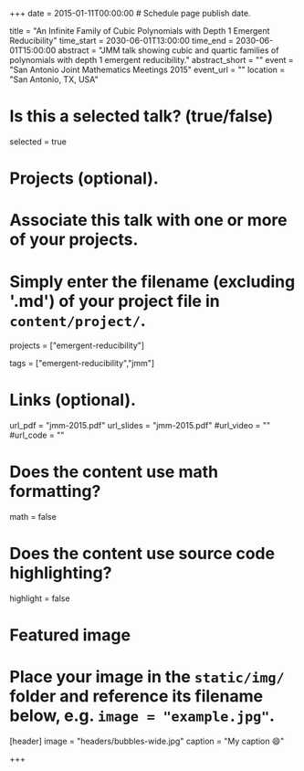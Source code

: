 +++
date = 2015-01-11T00:00:00  # Schedule page publish date.

title = "An Infinite Family of Cubic Polynomials with Depth 1 Emergent Reducibility"
time_start = 2030-06-01T13:00:00
time_end = 2030-06-01T15:00:00
abstract = "JMM talk showing cubic and quartic families of polynomials with depth 1 emergent reducibility."
abstract_short = ""
event = "San Antonio Joint Mathematics Meetings 2015"
event_url = ""
location = "San Antonio, TX, USA"

# Is this a selected talk? (true/false)
selected = true

# Projects (optional).
#   Associate this talk with one or more of your projects.
#   Simply enter the filename (excluding '.md') of your project file in `content/project/`.
projects = ["emergent-reducibility"]

tags = ["emergent-reducibility","jmm"]
# Links (optional).
url_pdf = "jmm-2015.pdf"
url_slides = "jmm-2015.pdf"
#url_video = ""
#url_code = ""

# Does the content use math formatting?
math = false

# Does the content use source code highlighting?
highlight = false

# Featured image
# Place your image in the `static/img/` folder and reference its filename below, e.g. `image = "example.jpg"`.
[header]
image = "headers/bubbles-wide.jpg"
caption = "My caption :smile:"

+++
